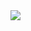 <!-- PROJECT SHIELDS -->
<!--
*** I'm using markdown "reference style" links for readability.
*** Reference links are enclosed in brackets [ ] instead of parentheses ( ).
*** See the bottom of this document for the declaration of the reference variables
*** for contributors-url, forks-url, etc. This is an optional, concise syntax you may use.
*** https://www.markdownguide.org/basic-syntax/#reference-style-links
-->
<a href="#" alt="Version">
    <img src="https://img.shields.io/badge/VERSION-v0.1.1-blue?style=for-the-badge&logo=appveyor" /></a>